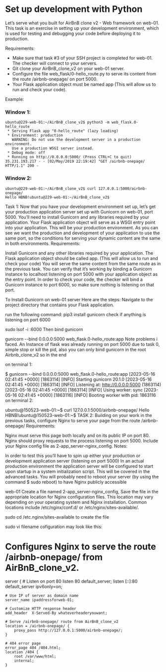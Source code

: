 # Set up development with Python
Let’s serve what you built for AirBnB clone v2 - Web framework on web-01. This task is an exercise in setting up your development environment, which is used for testing and debugging your code before deploying it to production.

Requirements:
- Make sure that task #3 of your SSH project is completed for web-01. The checker will connect to your servers.
- Git clone your AirBnB_clone_v2 on your web-01 server.
- Configure the file web_flask/0-hello_route.py to serve its content from the route /airbnb-onepage/ on port 5000.
- Your Flask application object must be named app (This will allow us to run and check your code).

Example:
### Window 1:
```
ubuntu@229-web-01:~/AirBnB_clone_v2$ python3 -m web_flask.0-hello_route
 * Serving Flask app "0-hello_route" (lazy loading)
 * Environment: production
   WARNING: Do not use the development server in a production environment.
   Use a production WSGI server instead.
 * Debug mode: off
 * Running on http://0.0.0.0:5000/ (Press CTRL+C to quit)
35.231.193.217 - - [02/May/2019 22:19:42] "GET /airbnb-onepage/ HTTP/1.1" 200 -
```
### Window 2:
```
ubuntu@229-web-01:~/AirBnB_clone_v2$ curl 127.0.0.1:5000/airbnb-onepage/
Hello HBNB!ubuntu@229-web-01:~/AirBnB_clone_v2$
```

Task 1: Now that you have your development environment set up, let’s get your production application server set up with Gunicorn on web-01, port 5000. You’ll need to install Gunicorn and any libraries required by your application. Your Flask application object will serve as a WSGI entry point into your application. This will be your production environment. As you can see we want the production and development of your application to use the same port, so the conditions for serving your dynamic content are the same in both environments.
Requirements:

Install Gunicorn and any other libraries required by your application. The Flask application object should be called app. (This will allow us to run and check your code) You will serve the same content from the same route as in the previous task. You can verify that it’s working by binding a Gunicorn instance to localhost listening on port 5000 with your application object as the entry point. In order to check your code, the checker will bind a Gunicorn instance to port 6000, so make sure nothing is listening on that port.

To Install Gunicorn on web-01 server Here are the steps:
Navigate to the project directory that contains your Flask application.

run the following command:
pip3 install gunicorn
check if anything is listening on port 6000

sudo lsof -i :6000
Then bind gunicorn

gunicorn --bind 0.0.0.0:5000 web_flask.0-hello_route:app
Note problems i faced. An Instance of flask was already running on port 5000 due to task 0, simple stop or kill the pid, also you can only bind gunicorn in the root Airbnb_clone_v2 so in the end

on terminal 1:

$ gunicorn --bind 0.0.0.0:5000 web_flask.0-hello_route:app
[2023-05-16 02:41:45 +0000] [1863114] [INFO] Starting gunicorn 20.1.0
[2023-05-16 02:41:45 +0000] [1863114] [INFO] Listening at: http://0.0.0.0:5000 (1863114)
[2023-05-16 02:41:45 +0000] [1863114] [INFO] Using worker: sync
[2023-05-16 02:41:45 +0000] [1863116] [INFO] Booting worker with pid: 1863116
on terminal 2:

ubuntu@150523-web-01:~$ curl 127.0.0.1:5000/airbnb-onepage/
Hello HBNB!ubuntu@150523-web-01:~$
TASK 2: Building on your work in the previous tasks, configure Nginx to serve your page from the route /airbnb-onepage/
Requirements:

Nginx must serve this page both locally and on its public IP on port 80. Nginx should proxy requests to the process listening on port 5000. Include your Nginx config file as 2-app_server-nginx_config. Notes:

In order to test this you’ll have to spin up either your production or development application server (listening on port 5000) In an actual production environment the application server will be configured to start upon startup in a system initialization script. This will be covered in the advanced tasks. You will probably need to reboot your server (by using the command $ sudo reboot) to have Nginx publicly accessible

web-01 Create a file named 2-app_server-nginx_config, Save the file in the appropriate location for Nginx configuration files. This location may vary depending on your operating system and Nginx installation. Common locations include /etc/nginx/conf.d/ or /etc/nginx/sites-available/.

sudo cd  /etc.nginx/sites-available
to create the file

sudo vi filename
cofiguration may look like this:

# Configures Nginx to serve the route /airbnb-onepage/ from AirBnB_clone_v2.

server {
    # Listen on port 80
    listen      80 default_server;
    listen      [::]:80 default_server ipv6only=on;

    # Use IP of server as domain name
    server_name ipaddressforweb-01;

    # Customize HTTP response header
    add_header  X-Served-By whateverheaderyouwant;

    # Serve /airbnb-onepage/ route from AirBnB_clone_v2
    location = /airbnb-onepage/ {
        proxy_pass http://127.0.0.1:5000/airbnb-onepage/;
    }

    # 404 error page
    error_page 404 /404.html;
    location /404 {
        root /var/www/html;
        internal;
    }

